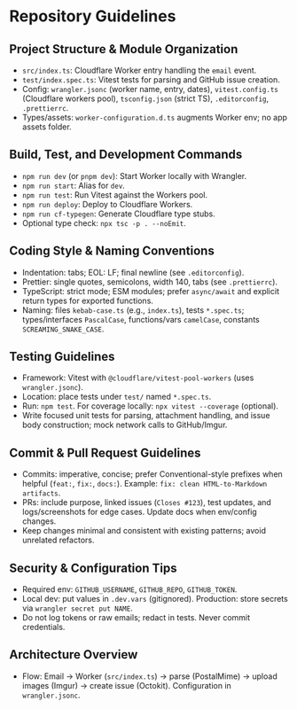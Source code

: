 # Repository Guidelines

## Project Structure & Module Organization
- `src/index.ts`: Cloudflare Worker entry handling the `email` event.
- `test/index.spec.ts`: Vitest tests for parsing and GitHub issue creation.
- Config: `wrangler.jsonc` (worker name, entry, dates), `vitest.config.ts` (Cloudflare workers pool), `tsconfig.json` (strict TS), `.editorconfig`, `.prettierrc`.
- Types/assets: `worker-configuration.d.ts` augments Worker env; no app assets folder.

## Build, Test, and Development Commands
- `npm run dev` (or `pnpm dev`): Start Worker locally with Wrangler.
- `npm run start`: Alias for `dev`.
- `npm run test`: Run Vitest against the Workers pool.
- `npm run deploy`: Deploy to Cloudflare Workers.
- `npm run cf-typegen`: Generate Cloudflare type stubs.
- Optional type check: `npx tsc -p . --noEmit`.

## Coding Style & Naming Conventions
- Indentation: tabs; EOL: LF; final newline (see `.editorconfig`).
- Prettier: single quotes, semicolons, width 140, tabs (see `.prettierrc`).
- TypeScript: strict mode; ESM modules; prefer `async/await` and explicit return types for exported functions.
- Naming: files `kebab-case.ts` (e.g., `index.ts`), tests `*.spec.ts`; types/interfaces `PascalCase`, functions/vars `camelCase`, constants `SCREAMING_SNAKE_CASE`.

## Testing Guidelines
- Framework: Vitest with `@cloudflare/vitest-pool-workers` (uses `wrangler.jsonc`).
- Location: place tests under `test/` named `*.spec.ts`.
- Run: `npm test`. For coverage locally: `npx vitest --coverage` (optional).
- Write focused unit tests for parsing, attachment handling, and issue body construction; mock network calls to GitHub/Imgur.

## Commit & Pull Request Guidelines
- Commits: imperative, concise; prefer Conventional-style prefixes when helpful (`feat:`, `fix:`, `docs:`). Example: `fix: clean HTML-to-Markdown artifacts`.
- PRs: include purpose, linked issues (`Closes #123`), test updates, and logs/screenshots for edge cases. Update docs when env/config changes.
- Keep changes minimal and consistent with existing patterns; avoid unrelated refactors.

## Security & Configuration Tips
- Required env: `GITHUB_USERNAME`, `GITHUB_REPO`, `GITHUB_TOKEN`.
- Local dev: put values in `.dev.vars` (gitignored). Production: store secrets via `wrangler secret put NAME`.
- Do not log tokens or raw emails; redact in tests. Never commit credentials.

## Architecture Overview
- Flow: Email → Worker (`src/index.ts`) → parse (PostalMime) → upload images (Imgur) → create issue (Octokit). Configuration in `wrangler.jsonc`.
